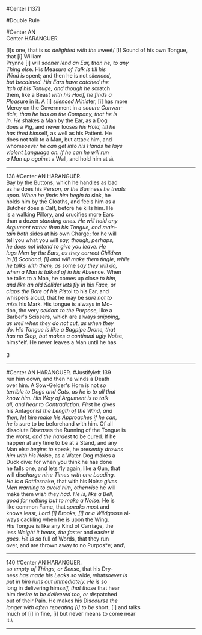 #Center [137]

#Double Rule

#Center AN\
Center HARANGUER

[I]s one, that is s*o delighted with the s*weet/
[I] Sound of his own Tongue, that [i] William\
Prynne [i] will s*ooner lend an Ear, than he, to any\
Thing els*e. His Meas*ure of Talk is till his\
Wind is s*pent; and then he is not s*ilenced,\
but becalmed. His Ears have catched the\
Itch of his Tonuge, and though he s*cratch\
them, like a Beas*t with his Hoof, he finds a\
Pleas*ure in it. A [i] s*ilenced Minis*ter, [i] has more\
Mercy on the Government in a s*ecure Conven-\
ticle, than he has on the Company, that he is\
in. He s*hakes a Man by the Ear, as a Dog\
does a Pig, and never loos*es his Hold, till he\
has tired hims*elf, as well as his Patient. He\
does not talk to a Man, but attack him, and\
whoms*oever he can get into his Hands he lays\
violent Language on. If he can he will run\
a Man up agains*t a Wall, and hold him at a\


---


138 #Center AN HARANGUER.\
Bay by the Buttons, which he handles as bad\
as he does his Pers*on, or the Bus*ines*s he treats\
upon. When he finds him begin to s*ink, he\
holds him by the Cloaths, and feels him as a\
Butcher does a Calf, before he kills him. He\
is a walking Pillory, and crucifies more Ears\
than a dozen s*tanding ones. He will hold any\
Argument rather than his Tongue, and main-\
tain both s*ides at his own Charge; for he will\
tell you what you will s*ay, though, perhaps,\
he does not intend to give you leave. He\
lugs Men by the Ears, as they correct Children\
in [i] Scotland, [i] and will make them tingle, while\
he talks with them, as s*ome s*ay they will do,\
when a  Man is talked of in his Abs*ence. When\
he talks to a Man, he comes up clos*e to him,\
and like an old Solider lets fly in his Face, or\
claps the Bore of his Pis*tol to his Ear, and\
whispers aloud, that he may be s*ure not to\
mis*s his Mark. His tongue is always in Mo-\
tion, tho very s*eldom to the Purpos*e, like a\
Barber's Scis*s*ers, which are always s*nipping,\
as well when they do not cut, as when they\
do. His Tongue is like a Bagpipe Drone, that\
has no Stop, but makes a continual ugly Nois*e,\
hims*elf. He never leaves a Man until he has\
\
3


---


#Center AN HARANGUER. #Justifyleft 139\
run him down, and then he winds a Death\
over him. A Sow-Gelder's Horn is not s*o\
terrible to Dogs and Cats, as he is to all that\
know him. His Way of Argument is to talk\
all, and hear to Contradiction. Firs*t he gives\
his Antagonis*t the Length of the Wind, and\
then, let him make his Approaches if he can,\
he is s*ure to be beforehand with him. Of all\
dis*s*olute Dis*eas*es the Running of the Tongue is\
the wors*t, and the hardes*t to be cured. If he\
happen at any time to be at a Stand, and any\
Man els*e begins to s*peak, he pres*ently drowns\
him with his Nois*e, as a Water-Dog makes a\
Duck dive: for when you think he has done\
he falls one, and lets fly again, like a Gun, that\
will dis*charge nine Times with one Loading.\
He is a Rattles*nake, that with his Nois*e gives\
Men warning to avoid him, otherwis*e he will\
make them wis*h they had. He is, like a Bell,\
good for nothing but to make a Nois*e. He is\
like common Fame, that s*peaks mos*t and\
knows leas*t, Lord [i] Brooks, [i] or a Wildgoos*e al-\
ways cackling when he is upon the Wing.\
His Tongue is like any Kind of Carriage, the\
les*s Weight it bears, the fas*ter and eas*ier it\
goes. He is s*o full of Words, that they run\
over, and are thrown away to no Purpos*e; and\


---


140 #Center AN HARANGUER.\
s*o empty of Things, or Sens*e, that his Dry-\
nes*s has made his Leaks s*o wide, whats*oever is\
put in him runs out immediately. He is s*o\
long in delivering hims*elf, that thos*e that hear\
him des*ire to be delivered too, or dis*patched\
out of their Pain. He makes his Dis*course the\
longer with often repeating [i] to be s*hort, [i] and talks\
much of [i] in fine, [i] but never means to come near\
it.\


---


